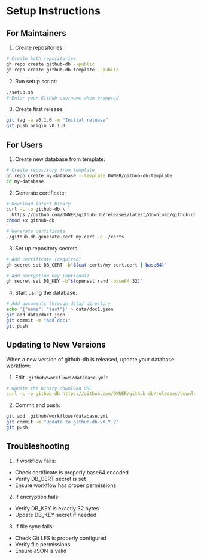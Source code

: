 # Setup Instructions

## For Maintainers

1. Create repositories:
```bash
# Create both repositories
gh repo create github-db --public
gh repo create github-db-template --public
```

2. Run setup script:
```bash
./setup.sh
# Enter your GitHub username when prompted
```

3. Create first release:
```bash
git tag -a v0.1.0 -m "Initial release"
git push origin v0.1.0
```

## For Users

1. Create new database from template:
```bash
# Create repository from template
gh repo create my-database --template OWNER/github-db-template
cd my-database
```

2. Generate certificate:
```bash
# Download latest binary
curl -L -o github-db \
  https://github.com/OWNER/github-db/releases/latest/download/github-db-linux-x86_64
chmod +x github-db

# Generate certificate
./github-db generate-cert my-cert -o ./certs
```

3. Set up repository secrets:
```bash
# Add certificate (required)
gh secret set DB_CERT -b"$(cat certs/my-cert.cert | base64)"

# Add encryption key (optional)
gh secret set DB_KEY -b"$(openssl rand -base64 32)"
```

4. Start using the database:
```bash
# Add documents through data/ directory
echo '{"name": "test"}' > data/doc1.json
git add data/doc1.json
git commit -m "Add doc1"
git push
```

## Updating to New Versions

When a new version of github-db is released, update your database workflow:

1. Edit `.github/workflows/database.yml`:
```yaml
# Update the binary download URL
curl -L -o github-db https://github.com/OWNER/github-db/releases/download/vX.Y.Z/github-db-linux-x86_64
```

2. Commit and push:
```bash
git add .github/workflows/database.yml
git commit -m "Update to github-db vX.Y.Z"
git push
```

## Troubleshooting

1. If workflow fails:
- Check certificate is properly base64 encoded
- Verify DB_CERT secret is set
- Ensure workflow has proper permissions

2. If encryption fails:
- Verify DB_KEY is exactly 32 bytes
- Update DB_KEY secret if needed

3. If file sync fails:
- Check Git LFS is properly configured
- Verify file permissions
- Ensure JSON is valid
